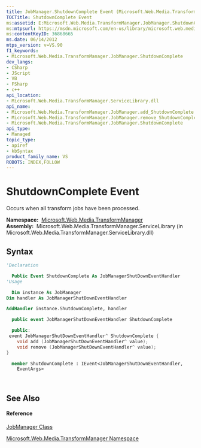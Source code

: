 ```yaml
---
title: JobManager.ShutdownComplete Event (Microsoft.Web.Media.TransformManager)
TOCTitle: ShutdownComplete Event
ms:assetid: E:Microsoft.Web.Media.TransformManager.JobManager.ShutdownComplete
ms:mtpsurl: https://msdn.microsoft.com/en-us/library/microsoft.web.media.transformmanager.jobmanager.shutdowncomplete(v=VS.90)
ms:contentKeyID: 36868665
ms.date: 06/14/2012
mtps_version: v=VS.90
f1_keywords:
- Microsoft.Web.Media.TransformManager.JobManager.ShutdownComplete
dev_langs:
- CSharp
- JScript
- VB
- FSharp
- c++
api_location:
- Microsoft.Web.Media.TransformManager.ServiceLibrary.dll
api_name:
- Microsoft.Web.Media.TransformManager.JobManager.add_ShutdownComplete
- Microsoft.Web.Media.TransformManager.JobManager.remove_ShutdownComplete
- Microsoft.Web.Media.TransformManager.JobManager.ShutdownComplete
api_type:
- Managed
topic_type:
- apiref
- kbSyntax
product_family_name: VS
ROBOTS: INDEX,FOLLOW
---
```


# ShutdownComplete Event

Occurs when all transform jobs have been processed.

**Namespace:**  [Microsoft.Web.Media.TransformManager](microsoft-web-media-transformmanager-namespace.md)  
**Assembly:**  Microsoft.Web.Media.TransformManager.ServiceLibrary (in Microsoft.Web.Media.TransformManager.ServiceLibrary.dll)

## Syntax

``` vb
'Declaration

  Public Event ShutdownComplete As JobManagerShutDownEventHandler
'Usage

  Dim instance As JobManager
Dim handler As JobManagerShutDownEventHandler

AddHandler instance.ShutdownComplete, handler
```

``` csharp
  public event JobManagerShutDownEventHandler ShutdownComplete
```

``` c++
  public:
 event JobManagerShutDownEventHandler^ ShutdownComplete {
    void add (JobManagerShutDownEventHandler^ value);
    void remove (JobManagerShutDownEventHandler^ value);
}
```

``` fsharp
  member ShutdownComplete : IEvent<JobManagerShutDownEventHandler,
    EventArgs>
```

``` jscript
  
```

## See Also

#### Reference

[JobManager Class](jobmanager-class-microsoft-web-media-transformmanager.md)

[Microsoft.Web.Media.TransformManager Namespace](microsoft-web-media-transformmanager-namespace.md)

